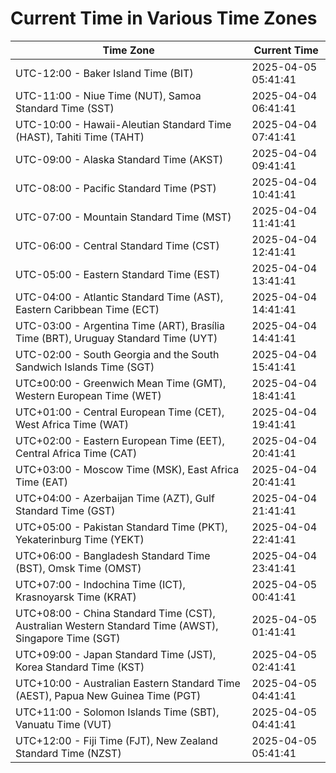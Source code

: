 # Current Time in Various Time Zones

| Time Zone | Current Time |
|-----------|--------------|
| UTC-12:00 - Baker Island Time (BIT) | 2025-04-05 05:41:41 |
| UTC-11:00 - Niue Time (NUT), Samoa Standard Time (SST) | 2025-04-04 06:41:41 |
| UTC-10:00 - Hawaii-Aleutian Standard Time (HAST), Tahiti Time (TAHT) | 2025-04-04 07:41:41 |
| UTC-09:00 - Alaska Standard Time (AKST) | 2025-04-04 09:41:41 |
| UTC-08:00 - Pacific Standard Time (PST) | 2025-04-04 10:41:41 |
| UTC-07:00 - Mountain Standard Time (MST) | 2025-04-04 11:41:41 |
| UTC-06:00 - Central Standard Time (CST) | 2025-04-04 12:41:41 |
| UTC-05:00 - Eastern Standard Time (EST) | 2025-04-04 13:41:41 |
| UTC-04:00 - Atlantic Standard Time (AST), Eastern Caribbean Time (ECT) | 2025-04-04 14:41:41 |
| UTC-03:00 - Argentina Time (ART), Brasília Time (BRT), Uruguay Standard Time (UYT) | 2025-04-04 14:41:41 |
| UTC-02:00 - South Georgia and the South Sandwich Islands Time (SGT) | 2025-04-04 15:41:41 |
| UTC±00:00 - Greenwich Mean Time (GMT), Western European Time (WET) | 2025-04-04 18:41:41 |
| UTC+01:00 - Central European Time (CET), West Africa Time (WAT) | 2025-04-04 19:41:41 |
| UTC+02:00 - Eastern European Time (EET), Central Africa Time (CAT) | 2025-04-04 20:41:41 |
| UTC+03:00 - Moscow Time (MSK), East Africa Time (EAT) | 2025-04-04 20:41:41 |
| UTC+04:00 - Azerbaijan Time (AZT), Gulf Standard Time (GST) | 2025-04-04 21:41:41 |
| UTC+05:00 - Pakistan Standard Time (PKT), Yekaterinburg Time (YEKT) | 2025-04-04 22:41:41 |
| UTC+06:00 - Bangladesh Standard Time (BST), Omsk Time (OMST) | 2025-04-04 23:41:41 |
| UTC+07:00 - Indochina Time (ICT), Krasnoyarsk Time (KRAT) | 2025-04-05 00:41:41 |
| UTC+08:00 - China Standard Time (CST), Australian Western Standard Time (AWST), Singapore Time (SGT) | 2025-04-05 01:41:41 |
| UTC+09:00 - Japan Standard Time (JST), Korea Standard Time (KST) | 2025-04-05 02:41:41 |
| UTC+10:00 - Australian Eastern Standard Time (AEST), Papua New Guinea Time (PGT) | 2025-04-05 04:41:41 |
| UTC+11:00 - Solomon Islands Time (SBT), Vanuatu Time (VUT) | 2025-04-05 04:41:41 |
| UTC+12:00 - Fiji Time (FJT), New Zealand Standard Time (NZST) | 2025-04-05 05:41:41 |
